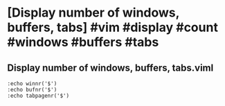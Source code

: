 # [Display number of windows, buffers, tabs] #vim #display #count #windows #buffers #tabs

## Display number of windows, buffers, tabs.viml

```text
:echo winnr('$')
:echo bufnr('$')
:echo tabpagenr('$')
```

